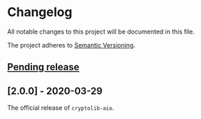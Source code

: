 # Changelog

All notable changes to this project will be documented in this file.

The project adheres to [Semantic Versioning](https://semver.org/spec/v2.0.0.html).

## [Pending release]

## [2.0.0] - 2020-03-29

The official release of `cryptolib-aio`.

[Pending release]: https://github.com/nardew/cryptolib-aio/compare/2.0.0...HEAD